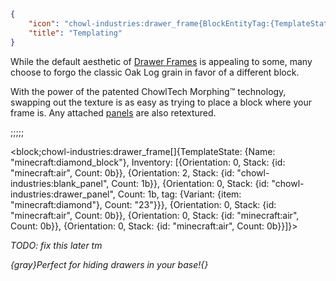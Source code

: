 ```json
{
    "icon": "chowl-industries:drawer_frame{BlockEntityTag:{TemplateState:{Name:\"minecraft:diamond_block\"}}}",
    "title": "Templating"
}
```

While the default aesthetic of [Drawer Frames](^chowl-industries:drawer_frame) is appealing to some, many choose to
forgo the classic Oak Log grain in favor of a different block.


With the power of the patented ChowlTech Morphing™ technology, swapping out the texture is as easy as trying to place
a block where your frame is. Any attached [panels](^chowl-industries:panels) are also retextured.

;;;;;

<block;chowl-industries:drawer_frame[]{TemplateState: {Name: "minecraft:diamond_block"}, Inventory: [{Orientation: 0, Stack: {id: "minecraft:air", Count: 0b}}, {Orientation: 2, Stack: {id: "chowl-industries:blank_panel", Count: 1b}}, {Orientation: 0, Stack: {id: "chowl-industries:drawer_panel", Count: 1b, tag: {Variant: {item: "minecraft:diamond"}, Count: "23"}}}, {Orientation: 0, Stack: {id: "minecraft:air", Count: 0b}}, {Orientation: 0, Stack: {id: "minecraft:air", Count: 0b}}, {Orientation: 0, Stack: {id: "minecraft:air", Count: 0b}}]}>

*TODO: fix this later tm*

*{gray}Perfect for hiding drawers in your base!{}*